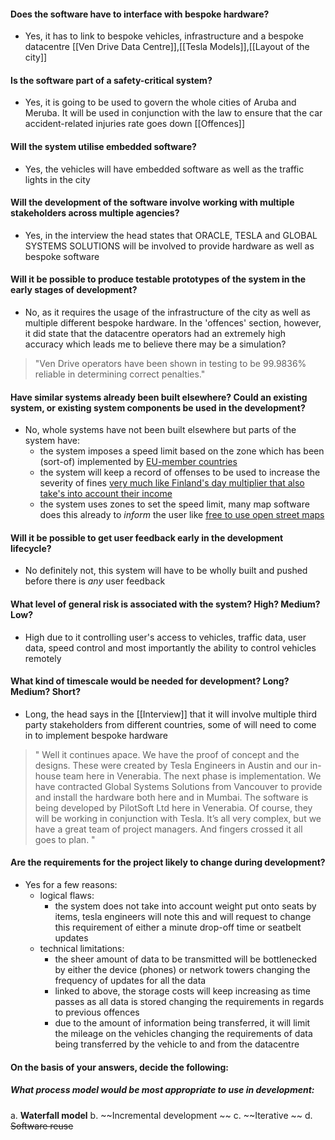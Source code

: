 #### Does the software have to interface with bespoke hardware?
- Yes, it has to link to bespoke vehicles, infrastructure and a bespoke datacentre [[Ven Drive Data Centre]],[[Tesla Models]],[[Layout of the city]]
#### Is the software part of a safety-critical system?
- Yes, it is going to be used to govern the whole cities of Aruba and Meruba. It will be used in conjunction with the law to ensure that the car accident-related injuries rate goes down [[Offences]]
#### Will the system utilise embedded software?
- Yes, the vehicles will have embedded software as well as the traffic lights in the city
#### Will the development of the software involve working with multiple stakeholders across multiple agencies?
- Yes, in the interview the head states that ORACLE, TESLA and GLOBAL SYSTEMS SOLUTIONS will be involved to provide hardware as well as bespoke software
#### Will it be possible to produce testable prototypes of the system in the early stages of development?
- No, as it requires the usage of the infrastructure of the city as well as multiple different bespoke hardware. In the 'offences' section, however, it did state that the datacentre operators had an extremely high accuracy which leads me to believe there may be a simulation?
>"Ven Drive operators have been shown in testing to be 99.9836% reliable in determining correct penalties."
#### Have similar systems already been built elsewhere? Could an existing system, or existing system components be used in the development?
- No, whole systems have not been built elsewhere but parts of the system have:
	- the system imposes a speed limit based on the zone which has been (sort-of) implemented by [EU-member countries](https://www.autotrader.co.uk/content/news/mandatory-speed-limiters-on-eu-cars-from-2024)
	- the system will keep a record of offenses to be used to increase the severity of fines [very much like Finland's day multiplier that also take's into account their income](https://www.theatlantic.com/business/archive/2015/03/finland-home-of-the-103000-speeding-ticket/387484/)
	- the system uses zones to set the speed limit, many map software does this already to *inform* the user like [free to use open street maps](https://www.openstreetmap.org/#map=6/54.91/-3.43)
#### Will it be possible to get user feedback early in the development lifecycle?
- No definitely not, this system will have to be wholly built and pushed before there is *any* user feedback
#### What level of general risk is associated with the system? High? Medium? Low?
- High due to it controlling user's access to vehicles, traffic data, user data, speed control and most importantly the ability to control vehicles remotely
#### What kind of timescale would be needed for development? Long? Medium? Short?
- Long, the head says in the [[Interview]] that it will involve multiple third party stakeholders from different countries, some of will need to come in to implement bespoke hardware
> "
> Well it continues apace. We have the proof of concept and the designs. These were created by Tesla Engineers in Austin and our in-house team here in Venerabia. The next phase is implementation. We have contracted Global Systems Solutions from Vancouver to provide and install the hardware both here and in Mumbai. The software is being developed by PilotSoft Ltd here in Venerabia. Of course, they will be working in conjunction with Tesla. It’s all very complex, but we have a great team of project managers. And fingers crossed it all goes to plan.
> "
#### Are the requirements for the project likely to change during development?
- Yes for a few reasons:
	- logical flaws:
		- the system does not take into account weight put onto seats by items, tesla engineers will note this and will request to change this requirement of either a minute drop-off time or seatbelt updates
	- technical limitations:
		- the sheer amount of data to be transmitted will be bottlenecked by either the device (phones) or network towers changing the frequency of updates for all the data
		- linked to above, the storage costs will keep increasing as time passes as all data is stored changing the requirements in regards to previous offences
		- due to the amount of information being transferred, it will limit the mileage on the vehicles changing the requirements of data being transferred by the vehicle to and from the datacentre
#### On the basis of your answers, decide the following:
##### What process model would be most appropriate to use in development: 
a. **Waterfall model** 
b. ~~Incremental development ~~
c. ~~Iterative ~~
d. ~~Software reuse~~